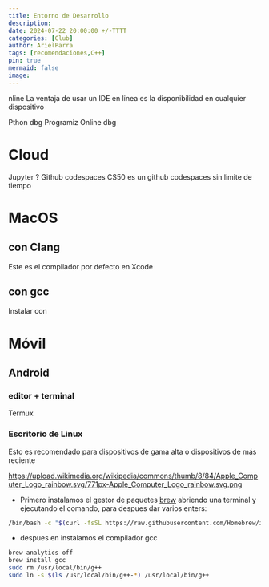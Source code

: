 ```yaml
---
title: Entorno de Desarrollo
description: 
date: 2024-07-22 20:00:00 +/-TTTT
categories: [Club]
author: ArielParra 
tags: [recomendaciones,C++]
pin: true
mermaid: false
image:
---
```


nline
La ventaja de usar un IDE en linea es la disponibilidad en cualquier dispositivo

Pthon dbg
Programiz
Online dbg

# Cloud
Jupyter ?
Github codespaces
CS50 es un github codespaces sin limite de tiempo

# MacOS

## con Clang
Este es el compilador por defecto en Xcode

## con gcc

Instalar con 

# Móvil 
## Android

### editor + terminal
 Termux
### Escritorio de Linux
Esto es recomendado para dispositivos de gama alta o dispositivos de más reciente

https://upload.wikimedia.org/wikipedia/commons/thumb/8/84/Apple_Computer_Logo_rainbow.svg/771px-Apple_Computer_Logo_rainbow.svg.png

- Primero instalamos el gestor de paquetes [brew](https://brew.sh/) abriendo una terminal y ejecutando el comando, para despues dar varios enters:
```bash
/bin/bash -c "$(curl -fsSL https://raw.githubusercontent.com/Homebrew/install/HEAD/install.sh)"
```
- despues en instalamos el compilador gcc


```bash
brew analytics off
brew install gcc
sudo rm /usr/local/bin/g++
sudo ln -s $(ls /usr/local/bin/g++-*) /usr/local/bin/g++

```